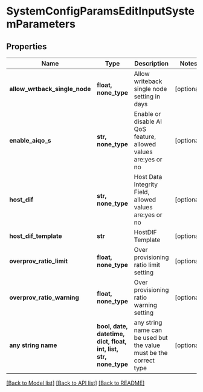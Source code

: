 # SystemConfigParamsEditInputSystemParameters


## Properties
Name | Type | Description | Notes
------------ | ------------- | ------------- | -------------
**allow_wrtback_single_node** | **float, none_type** | Allow writeback single node setting in days | [optional] 
**enable_aiqo_s** | **str, none_type** | Enable or disable AI QoS feature, allowed values are:yes or no | [optional] 
**host_dif** | **str, none_type** | Host Data Integrity Field, allowed values are:yes or no | [optional] 
**host_dif_template** | **str** | HostDIF Template | [optional] 
**overprov_ratio_limit** | **float, none_type** | Over provisioning ratio limit setting | [optional] 
**overprov_ratio_warning** | **float, none_type** | Over provisioning ratio warning setting | [optional] 
**any string name** | **bool, date, datetime, dict, float, int, list, str, none_type** | any string name can be used but the value must be the correct type | [optional]

[[Back to Model list]](../README.md#documentation-for-models) [[Back to API list]](../README.md#documentation-for-api-endpoints) [[Back to README]](../README.md)


